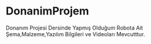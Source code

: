 # DonanimProjem
 Donanım Projesi Dersinde Yapmış Olduğum Robota Ait Şema,Malzeme,Yazılım Bilgileri ve Videoları Mevcutttur.
